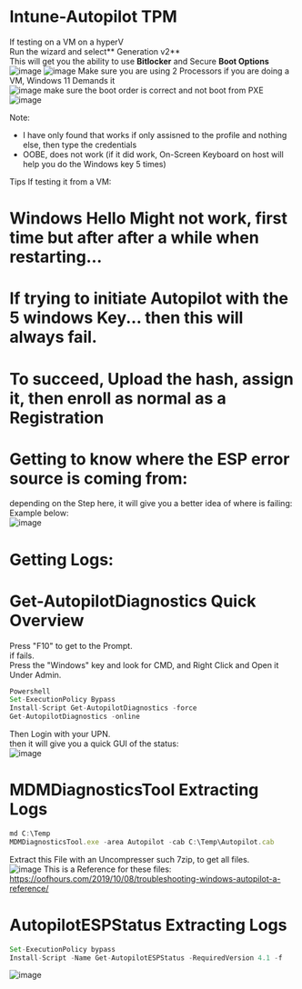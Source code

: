 # Intune-Autopilot TPM <br/>

If testing on a VM on a hyperV <br/>
Run the wizard and select** Generation v2** <br/>
This will get you the ability to use **Bitlocker** and Secure **Boot Options**
![image](https://user-images.githubusercontent.com/44326428/134090119-0c6ca7f0-67d2-45f9-8b2c-698117596b48.png)
![image](https://user-images.githubusercontent.com/44326428/134090243-e5362486-df26-486e-90f3-0e42baf9c3e9.png)
Make sure you are using 2 Processors if you are doing a VM, Windows 11 Demands it <br/>
![image](https://user-images.githubusercontent.com/44326428/177059219-4fa56da1-7ce8-4fd7-8a7a-62ca40556954.png)
make sure the boot order is correct and not boot from PXE <br/>
![image](https://user-images.githubusercontent.com/44326428/134090308-26dfc10f-8d9c-4ecc-9f37-a23201cd6d88.png)



Note: <br/>
- I have only found that works if only assisned to the profile and nothing else, then type the credentials    <br/>
- OOBE, does not work (if it did work, On-Screen Keyboard on host will help you do the Windows key 5 times)   <br/>

Tips If testing it from a VM:
# Windows Hello Might not work, first time but after after a while when restarting...
# If trying to initiate Autopilot with the 5 windows Key... then this will always fail.
# To succeed, Upload the hash, assign it, then enroll as normal as a Registration

# Getting to know where the ESP error source is coming from: <br/>
depending on the Step here, it will give you a better idea of where is failing: <br/>
Example below: <br/>
![image](https://user-images.githubusercontent.com/44326428/177058980-207373a9-92d8-46bc-b03f-b82904904ced.png)

# Getting Logs: <br/>
# Get-AutopilotDiagnostics Quick Overview
Press "F10" to get to the Prompt. <br/>
if fails.<br/>
Press the "Windows" key and look for CMD, and Right Click and Open it Under Admin.<br/>
``` Javascript
Powershell
Set-ExecutionPolicy Bypass
Install-Script Get-AutopilotDiagnostics -force
Get-AutopilotDiagnostics -online
```
Then Login with your UPN. <br/>
then it will give you a quick GUI of the status: <br/>
![image](https://user-images.githubusercontent.com/44326428/177059370-f8ee2fbc-1986-4cec-8345-cd111d23a07d.png)


# MDMDiagnosticsTool Extracting Logs
``` Javascript
md C:\Temp
MDMDiagnosticsTool.exe -area Autopilot -cab C:\Temp\Autopilot.cab
```
Extract this File with an Uncompresser such 7zip, to get all files.<br/>
![image](https://user-images.githubusercontent.com/44326428/177059637-624ff438-e2b7-4279-8a38-7c81ea1ff563.png)
This is a Reference for these files:  <br/>
https://oofhours.com/2019/10/08/troubleshooting-windows-autopilot-a-reference/

# AutopilotESPStatus Extracting Logs
``` JavaScript
Set-ExecutionPolicy bypass
Install-Script -Name Get-AutopilotESPStatus -RequiredVersion 4.1 -f
```
![image](https://user-images.githubusercontent.com/44326428/177059703-6123c0f6-37c2-4f0a-8b51-a1ddcb1a4ca7.png)






